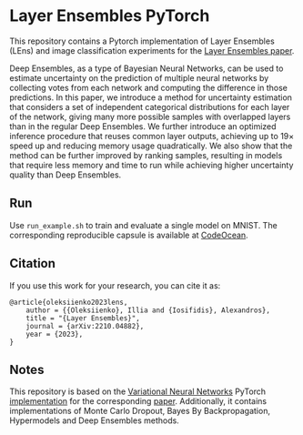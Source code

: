 # Layer Ensembles PyTorch

This repository contains a Pytorch implementation of Layer Ensembles (LEns) and image classification experiments for the [Layer Ensembles paper](https://arxiv.org/abs/2210.04882).

Deep Ensembles, as a type of Bayesian Neural Networks, can be used to estimate uncertainty on the prediction of multiple neural networks by collecting votes from each network and computing the difference in those predictions. In this paper, we introduce a method for uncertainty estimation that considers a set of independent categorical distributions for each layer of the network, giving many more possible samples with overlapped layers than in the regular Deep Ensembles. We further introduce an optimized inference procedure that reuses common layer outputs, achieving up to 19× speed up and reducing memory usage quadratically. We also show that the method can be further improved by ranking samples, resulting in models that require less memory and time to run while achieving higher uncertainty quality than Deep Ensembles.

## Run

Use `run_example.sh` to train and evaluate a single model on MNIST.
The corresponding reproducible capsule is available at [CodeOcean](https://codeocean.com/capsule/1619032/tree).
## Citation

If you use this work for your research, you can cite it as:
```
@article{oleksiienko2023lens,
    author = {{Oleksiienko}, Illia and {Iosifidis}, Alexandros},
    title = "{Layer Ensembles}",
    journal = {arXiv:2210.04882},
    year = {2023},
}
```

## Notes

This repository is based on the [Variational Neural Networks](https://doi.org/10.1016/j.simpa.2022.100431) PyTorch [implementation](https://github.com/iliiliiliili/variational-nn-pytorch) for the corresponding [paper](https://arxiv.org/abs/2207.01524).
Additionally, it contains implementations of Monte Carlo Dropout, Bayes By Backpropagation, Hypermodels and Deep Ensembles methods.
